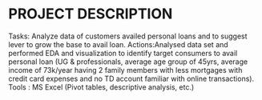 # PROJECT DESCRIPTION
Tasks: Analyze data of customers availed personal loans and to suggest lever to grow the base to avail loan.
Actions:Analysed data set and performed EDA and visualization to identify target consumers to avail personal loan (UG & professionals, average age group of 45yrs, average income of 73k/year having 2 family members with less mortgages with credit card expenses and no TD account familiar with online transactions).
Tools : MS Excel (Pivot tables, descriptive analysis, etc.)
